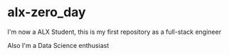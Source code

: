 # alx-zero_day
I'm now a ALX Student, this is my first repository as a full-stack engineer

Also I'm a Data Science enthusiast

